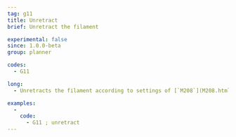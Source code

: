 ```yaml
---
tag: g11
title: Unretract
brief: Unretract the filament

experimental: false
since: 1.0.0-beta
group: planner

codes:
  - G11

long:
  - Unretracts the filament according to settings of [`M208`](M208.html).

examples:
  -
    code:
      - G11 ; unretract
---
```

